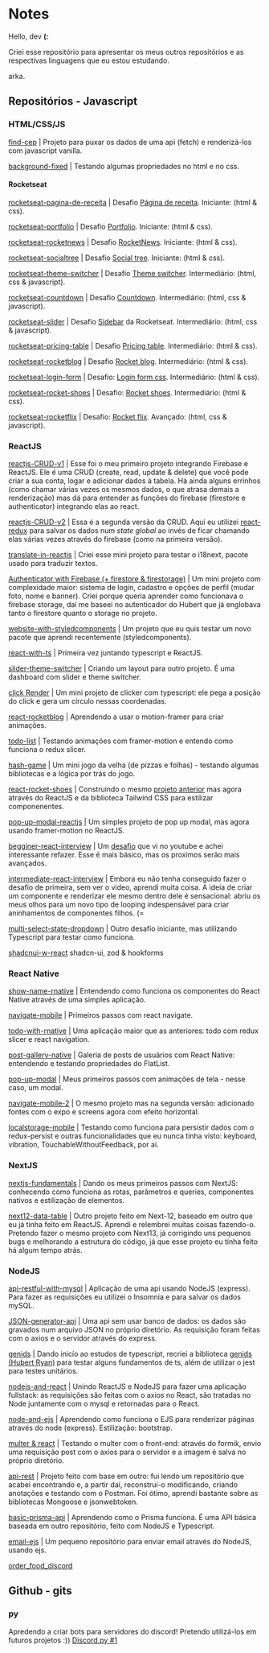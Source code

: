 # Notes

Hello, dev **(:**

Criei esse repositório para apresentar os meus outros repositórios e as respectivas linguagens que eu estou estudando.

arka.

## Repositórios - Javascript

### HTML/CSS/JS

<a href="https://github.com/Arkadina/find-cep">find-cep</a> | Projeto para puxar os dados de uma api (fetch) e renderizá-los com javascript vanilla. 

<a href="https://github.com/Arkadina/background-fixed">background-fixed</a> | Testando algumas propriedades no html e no css.

#### Rocketseat

<a href="https://github.com/Arkadina/rocketseat-pagina-de-receita">rocketseat-pagina-de-receita</a> | Desafio <a href="https://efficient-sloth-d85.notion.site/Desafio-Piloto-P-gina-de-Receita-15acc6a34f744484a2e64a1f115bfbae">Página de receita</a>. Iniciante: (html & css). 

<a href="https://github.com/Arkadina/rocketseat-portfolio">rocketseat-portfolio</a> | Desafio <a href="https://efficient-sloth-d85.notion.site/Desafio-Portfolio-1d3db21e654941f5872aece5fcc6bcc6">Portfolio</a>. Iniciante: (html & css). 

<a href="https://github.com/Arkadina/rocketseat-rocketnews">rocketseat-rocketnews</a> | Desafio <a href="https://efficient-sloth-d85.notion.site/Desafio-RocketNews-2e2c5d56b41f4b13a7d8df6b5affc0ec">RocketNews</a>. Iniciante: (html & css). 

<a href="https://github.com/Arkadina/rocketseat-socialtree">rocketseat-socialtree</a> | Desafio <a href="https://efficient-sloth-d85.notion.site/Desafio-Social-Tree-a4008e467a3248c4b05c97cf78aea44f">Social tree</a>. Iniciante: (html & css). 

<a href="https://github.com/Arkadina/rocketseat-theme-switcher">rocketseat-theme-switcher</a> | Desafio <a href="https://efficient-sloth-d85.notion.site/Desafio-Theme-Switcher-dbabdf77f70d43298df382c8e805fc13">Theme switcher</a>. Intermediário: (html, css & javascript). 

<a href="https://github.com/Arkadina/rocketseat-countdown">rocketseat-countdown</a> | Desafio <a href="https://efficient-sloth-d85.notion.site/Desafio-Countdown-4572ce6f5c91469abe0171f454a13e3f">Countdown</a>. Intermediário: (html, css & javascript). 

<a href="https://github.com/Arkadina/rocketseat-sidebar">rocketseat-slider</a> | Desafio <a href="https://efficient-sloth-d85.notion.site/Desafio-Sidebar-f2251eb4976941eb958326ea327ffeb9">Sidebar</a> da Rocketseat. Intermediário: (html, css & javascript). 

<a href="https://github.com/Arkadina/rocketseat-pricing-table">rocketseat-pricing-table</a> | Desafio <a href="https://efficient-sloth-d85.notion.site/Desafio-Pricing-Table-e0b6f59253e54d229fdde09228226b32">Pricing table</a>. Intermediário: (html & css). 

<a href="https://github.com/Arkadina/rocketseat-rocketblog">rocketseat-rocketblog</a> | Desafio <a href="https://efficient-sloth-d85.notion.site/Desafio-RocketBlog-807e38809814423e80469b080444db5e">Rocket blog</a>. Intermediário: (html & css). 

<a href="https://github.com/Arkadina/rocketseat-login-form">rocketseat-login-form</a> | Desafio: <a href="https://efficient-sloth-d85.notion.site/Desafio-Login-Form-CSS-a10caea5a183494e97eb9ce4f33536b3">Login form css</a>. Intermediário: (html & css).

<a href="https://github.com/Arkadina/rocketseat-rocket-shoes">rocketseat-rocket-shoes</a> | Desafio: <a href="https://efficient-sloth-d85.notion.site/Desafio-RocketShoes-c21f2886517b4424a45e13345953cef0">Rocket shoes</a>. Intermediário: (html & css).

<a href="https://github.com/Arkadina/rocketseat-rocketflix">rocketseat-rocketflix</a> | Desafio: <a href="https://efficient-sloth-d85.notion.site/Desafio-Rocketflix-5ca1c56b5e52473eb12e8b2bc3ab1b8d#06e6ecb4212447c695dfbe7da61ec551">Rocket flix</a>. Avançado: (html, css & javascript).


### ReactJS

<a href="https://github.com/Arkadina/reactjs-CRUD-v1">reactjs-CRUD-v1</a> | Esse foi o meu primeiro projeto integrando Firebase e ReactJS. Ele é uma CRUD (create, read, update & delete) que você pode criar a sua conta, logar e adicionar dados à tabela. Há ainda alguns errinhos (como chamar várias vezes os mesmos dados, o que atrasa demais a renderização) mas dá para entender as funções do firebase (firestore e authenticator) integrando elas ao react.

<a href="https://github.com/Arkadina/reactjs-CRUD-v2">reactjs-CRUD-v2</a> | Essa é a segunda versão da CRUD. Aqui eu utilizei <a href="https://react-redux.js.org/">react-redux</a> para salvar os dados num _state global_ ao invés de ficar chamando elas várias vezes através do firebase (como na primeira versão). 

<a href="https://github.com/Arkadina/translate-in-reactjs">translate-in-reactjs</a> | Criei esse mini projeto para testar o i18next, pacote usado para traduzir textos. 

<a href="https://github.com/Arkadina/react-and-firebase">Authenticator with Firebase (+ firestore & firestorage)</a> | Um mini projeto com complexidade maior: sistema de login, cadastro e opções de perfil (mudar foto, nome e banner). Criei porque queria aprender como funcionava o firebase storage, daí me baseei no autenticador do Hubert que já englobava tanto o firestore quanto o storage no projeto. 

<a href="https://github.com/Arkadina/website-with-styledcomponents">website-with-styledcomponents</a> | Um projeto que eu quis testar um novo pacote que aprendi recentemente (styledcomponents). 

<a href="https://github.com/Arkadina/react-with-ts">react-with-ts</a> | Primeira vez juntando typescript e ReactJS. 

<a href="https://github.com/Arkadina/slider-theme-switcher">slider-theme-switcher</a> | Criando um layout para outro projeto. É uma dashboard com slider e theme switcher. 

<a href="https://github.com/Arkadina/click-render">click Render</a> | Um mini projeto de clicker com typescript: ele pega a posição do click e gera um círculo nessas coordenadas.

<a href="https://github.com/Arkadina/react-rocketblog">react-rocketblog</a> | Aprendendo a usar o motion-framer para criar animações.

<a href="https://github.com/Arkadina/todo-list">todo-list</a> | Testando animações com framer-motion e entendo como funciona o redux slicer.

<a href="https://github.com/Arkadina/hash-game">hash-game</a> | Um mini jogo da velha (de pizzas e folhas) - testando algumas bibliotecas e a lógica por trás do jogo.

<a href="https://github.com/Arkadina/react-rocket-shoes">react-rocket-shoes</a> | Construindo o mesmo <a href="https://github.com/Arkadina/rocketseat-rocket-shoes">projeto anterior</a> mas agora através do ReactJS e da biblioteca Tailwind CSS para estilizar componenentes.

<a href="https://github.com/Arkadina/pop-up-modal-reactjs">pop-up-modal-reactjs</a> | Um simples projeto de pop up modal, mas agora usando framer-motion no ReactJS.

<a href="https://github.com/Arkadina/beginner-react-interview">begginer-react-interview</a> | Um <a href="https://www.youtube.com/watch?v=BJc5cX_D1Lg&ab_channel=WebDevCody">desafio</a> que vi no youtube e achei interessante refazer. Esse é mais básico, mas os proximos serão mais avançados.

<a href="https://github.com/Arkadina/intermediate-react-interview">intermediate-react-interview</a> | Embora eu não tenha conseguido fazer o desafio de primeira, sem ver o vídeo, aprendi muita coisa. A ideia de criar um componente e renderizar ele mesmo dentro dele é sensacional: abriu os meus olhos para um novo tipo de looping indespensável para criar aninhamentos de componentes filhos. (=

<a href="https://github.com/Arkadina/multi-select-state-dropdown">multi-select-state-dropdown</a> | Outro desafio iniciante, mas utilizando Typescript para testar como funciona.

<a href="https://github.com/Arkadina/shadcnui-w-react">shadcnui-w-react</a> shadcn-ui, zod & hookforms

### React Native

<a href="https://github.com/Arkadina/show-name-rnative">show-name-rnative</a> | Entendendo como funciona os componentes do React Native através de uma simples aplicação.

<a href="https://github.com/Arkadina/navigate-mobile">navigate-mobile</a> | Primeiros passos com react navigate.

<a href="https://github.com/Arkadina/todo-with-rnative">todo-with-rnative</a> | Uma aplicação maior que as anteriores: todo com redux slicer e react navigation.

<a href="https://github.com/Arkadina/post-galerry-native">post-gallery-native</a> | Galeria de posts de usuários com React Native: entendendo e testando propriedades do FlatList.

<a href="https://github.com/Arkadina/pop-up-modal">pop-up-modal</a> | Meus primeiros passos com animações de tela - nesse caso, um modal.

<a href="https://github.com/Arkadina/navigate-mobile-2">navigate-mobile-2</a> | O mesmo projeto mas na segunda versão: adicionado fontes com o expo e screens agora com efeito horizontal.

<a href="https://github.com/Arkadina/localstorage-mobile">localstorage-mobile</a> | Testando como funciona para persistir dados com o redux-persist e outras funcionalidades que eu nunca tinha visto: keyboard, vibration, TouchableWithoutFeedback, por ai.

### NextJS

<a href="https://github.com/Arkadina/nextjs-fundamentals">nextjs-fundamentals</a> | Dando os meus primeiros passos com NextJS: conhecendo como funciona as rotas, parâmetros e queries, componentes nativos e estilização de elementos.

<a href="https://github.com/Arkadina/next12-data-table">next12-data-table</a> | Outro projeto feito em Next-12, baseado em outro que eu já tinha feito em ReactJS. Aprendi e relembrei muitas coisas fazendo-o. Pretendo fazer o mesmo projeto com Next13, já corrigindo uns pequenos bugs e melhorando a estrutura do código, já que esse projeto eu tinha feito há algum tempo atrás.

### NodeJS

<a href="https://github.com/Arkadina/api-restful-with-mysql">api-restful-with-mysql</a> | Aplicação de uma api usando NodeJS (express). Para fazer as requisições eu utilizei o Insomnia e para salvar os dados mySQL.

<a href="https://github.com/Arkadina/JSON-generator-api">JSON-generator-api</a> | Uma api sem usar banco de dados: os dados são gravados num arquivo JSON no próprio diretório. As requisição foram feitas com o axios e o servidor através do express.

<a href="https://github.com/Arkadina/genids">genids</a> | Dando inicío ao estudos de typescript, recriei a biblioteca <a href="https://github.com/HubertRyanOfficial/genids">genids (Hubert Ryan)</a> para testar alguns fundamentos de ts, além de utilizar o jest para testes unitários. 

<a href="https://github.com/Arkadina/nodejs-and-react">nodejs-and-react</a> | Unindo ReactJS e NodeJS para fazer uma aplicação fullstack: as requisições são feitas com o axios no React, são tratadas no Node juntamente com o mysql e retornadas para o React.  

<a href="https://github.com/Arkadina/node-and-ejs">node-and-ejs</a> | Aprendendo como funciona o EJS para renderizar páginas através do node (express). Estilização: bootstrap.

<a href="https://github.com/Arkadina/multer-and-react">multer & react</a> | Testando o multer com o front-end: através do formik, envio uma requisição post com o axios para o servidor e a imagem é salva no próprio diretório.

<a href="https://github.com/Arkadina/api-rest">api-rest</a> | Projeto feito com base em outro: fui lendo um repositório que acabei encontrando e, a partir daí, reconstruí-o modificando, criando anotações e testando com o Postman. Foi ótimo, aprendi bastante sobre as bibliotecas Mongoose e jsonwebtoken.

<a href="https://github.com/Arkadina/basic-prisma-api">basic-prisma-api</a> | Aprendendo como o Prisma funciona. É uma API básica baseada em outro repositório, feito com NodeJS e Typescript.

<a href="https://github.com/Arkadina/email-ejs">email-ejs</a> | Um pequeno repositório para enviar email através do NodeJS, usando ejs.

<a href="https://github.com/Arkadina/order_food_discord">order_food_discord</a>

## Github - gits

### py

Apredendo a criar bots para servidores do discord! Pretendo utilizá-los em futuros projetos :))
<a href="https://gist.github.com/Arkadina/ba401a91d9b588f5f3af7c9a65a61a36">Discord.py #1</a> 
